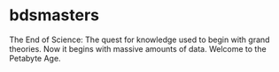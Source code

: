 # bdsmasters
The End of Science: The quest for knowledge used to begin with grand theories. Now it begins with massive amounts of data. Welcome to the Petabyte Age.
